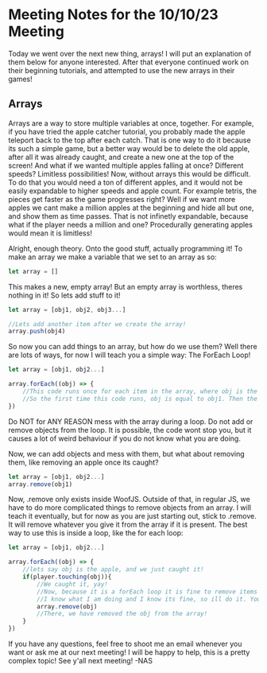 # Meeting Notes for the 10/10/23 Meeting

Today we went over the next new thing, arrays! I will put an explanation of them below for anyone interested. After that everyone continued work on their beginning tutorials, and attempted to use the new arrays in their games!

## Arrays

Arrays are a way to store multiple variables at once, together. For example, if you have tried the apple catcher tutorial, you probably made the apple teleport back to the top after each catch. That is one way to do it because its such a simple game, but a better way would be to delete the old apple, after all it was already caught, and create a new one at the top of the screen! And what if we wanted multiple apples falling at once? Different speeds? Limitless possibilities! Now, without arrays this would be difficult. To do that you would need a ton of different apples, and it would not be easily expandable to higher speeds and apple count. For example tetris, the pieces get faster as the game progresses right? Well if we want more apples we cant make a million apples at the beginning and hide all but one, and show them as time passes. That is not infinetly expandable, because what if the player needs a million and one? Procedurally generating apples would mean it is limitless!

Alright, enough theory. Onto the good stuff, actually programming it!
To make an array we make a variable that we set to an array as so:

```js
let array = []
```

This makes a new, empty array! But an empty array is worthless, theres nothing in it! So lets add stuff to it!

```js
let array = [obj1, obj2, obj3...]

//Lets add another item after we create the array!
array.push(obj4)
```

So now you can add things to an array, but how do we use them? Well there are lots of ways, for now I will teach you a simple way: The ForEach Loop!

```js
let array = [obj1, obj2...]

array.forEach((obj) => {
    //This code runs once for each item in the array, where obj is the item it is running for!
    //So the first time this code runs, obj is equal to obj1. Then the second time it is obj2, then the loop stops! 
})
```

Do NOT for ANY REASON mess with the array during a loop. Do not add or remove objects from the loop. It is possible, the code wont stop you, but it causes a lot of weird behaviour if you do not know what you are doing.

Now, we can add objects and mess with them, but what about removing them, like removing an apple once its caught?

```js
let array = [obj1, obj2...]
array.remove(obj1)
```

Now, .remove only exists inside WoofJS. Outside of that, in regular JS, we have to do more complicated things to remove objects from an array. I will teach it eventually, but for now as you are just starting out, stick to .remove. It will remove whatever you give it from the array if it is present. The best way to use this is inside a loop, like the for each loop:

```js
let array = [obj1, obj2...]

array.forEach((obj) => {
    //lets say obj is the apple, and we just caught it!
    if(player.touching(obj)){
        //We caught it, yay!
        //Now, because it is a forEach loop it is fine to remove items from the array so I will do what I just said to never do.
        //I know what I am doing and I know its fine, so ill do it. You can always try this but remember, proceed with caution.
        array.remove(obj)
        //There, we have removed the obj from the array!
    }
})
```

If you have any questions, feel free to shoot me an email whenever you want or ask me at our next meeting! I will be happy to help, this is a pretty complex topic!
See y'all next meeting!
-NAS
